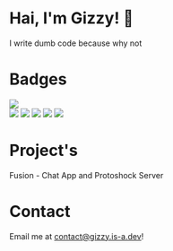 <h1>Hai, I'm Gizzy! 👋</h1>
<p>I write dumb code because why not</p>
<h1>Badges</h1>
<p>
<img src="https://github-readme-stats.vercel.app/api/top-langs/?username=GizzyUwU&layout=compact&theme=radical">
<br>
<img src="https://img.shields.io/badge/node.js%20-%2343853D.svg?&style=for-the-badge&logo=node.js&logoColor=white"/>
<img src="https://img.shields.io/badge/html5%20-%23E34F26.svg?&style=for-the-badge&logo=html5&logoColor=white"/>   
<img src="https://img.shields.io/badge/css3%20-%231572B6.svg?&style=for-the-badge&logo=css3&logoColor=white"/>
<img src="https://img.shields.io/badge/JavaScript-F7DF1E?style=for-the-badge&logo=javascript&logoColor=black"/>
<img src="https://img.shields.io/badge/Visual_Studio_Code-0078D4?style=for-the-badge&logo=visual%20studio%20code&logoColor=white">
<h1>Project's</h1>
<p>Fusion - Chat App and Protoshock Server</p>
<h1>Contact</h1>
<p>Email me at <a href="mailto:contact@gizzy.is-a.dev">contact@gizzy.is-a.dev</a>!</p>
